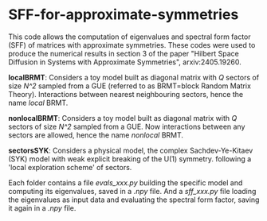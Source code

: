 # SFF-for-approximate-symmetries
This code allows the computation of eigenvalues and spectral form factor (SFF) of matrices with approximate symmetries. These codes were used to produce the numerical results in section 3 of the paper "Hilbert Space Diffusion in Systems with Approximate Symmetries", arxiv:2405.19260. 

  **localBRMT**: Considers a toy model built as diagonal matrix with *Q* sectors of size *N^2* sampled from a GUE (referred to as BRMT=block                  Random Matrix Theory). Interactions between nearest neighbouring sectors, hence the name *local* BRMT. 

  **nonlocalBRMT**: Considers a toy model built as diagonal matrix with *Q* sectors of size *N^2* sampled from a GUE. Now interactions                           between any sectors are allowed, hence the name *nonlocal* BRMT. 

  **sectorsSYK**: Considers a physical model, the complex Sachdev-Ye-Kitaev (SYK) model with weak explicit breaking of the U(1) symmetry.                      following a 'local exploration scheme' of sectors.  


Each folder contains a file *evals_xxx.py* building the specific model and computing its eigenvalues, saved in a *.npy* file. And a *sff_xxx.py* file loading the eigenvalues as input data and evaluating the spectral form factor, saving it again in a *.npy* file. 
